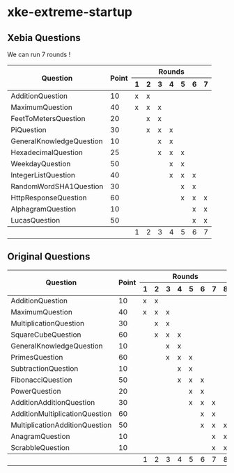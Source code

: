 xke-extreme-startup
===================

Xebia Questions
---------------

We can run 7 rounds !

<table>
	<thead>
		<tr>
			<th rowspan="2">Question</th>
			<th rowspan="2">Point</th>
			<th colspan="7">Rounds</th>
		</tr>
		<tr>
			<th>1</th>
			<th>2</th>
			<th>3</th>
			<th>4</th>
			<th>5</th>
			<th>6</th>
			<th>7</th>
		</tr>
	</thead>
	<tbody>
		<tr>
			<td>AdditionQuestion</td>
			<td>10</td>
			<td>x</td>
			<td>x</td>
			<td/>
			<td/>
			<td/>
			<td/>
			<td/>
		</tr>
		<tr>
			<td>MaximumQuestion</td>
			<td>40</td>
			<td>x</td>
			<td>x</td>
			<td>x</td>
			<td/>
			<td/>
			<td/>
			<td/>
		</tr>
		<tr>
			<td>FeetToMetersQuestion</td>
			<td>20</td>
			<td/>
			<td>x</td>
			<td>x</td>
			<td/>
			<td/>
			<td/>
			<td/>
		</tr>
		<tr>
			<td>PiQuestion</td>
			<td>30</td>
			<td/>
			<td>x</td>
			<td>x</td>
			<td>x</td>
			<td/>
			<td/>
			<td/>
		</tr>
		<tr>
			<td>GeneralKnowledgeQuestion</td>
			<td>10</td>
			<td/>
			<td/>
			<td>x</td>
			<td>x</td>
			<td/>
			<td/>
			<td/>
		</tr>
		<tr>
			<td>HexadecimalQuestion</td>
			<td>25</td>
			<td/>
			<td/>
			<td>x</td>
			<td>x</td>
			<td>x</td>
			<td/>
			<td/>
		</tr>
		<tr>
			<td>WeekdayQuestion</td>
			<td>50</td>
			<td/>
			<td/>
			<td/>
			<td>x</td>
			<td>x</td>
			<td/>
			<td/>
		</tr>
		<tr>
			<td>IntegerListQuestion</td>
			<td>40</td>
			<td/>
			<td/>
			<td/>
			<td>x</td>
			<td>x</td>
			<td>x</td>
			<td/>
		</tr>
		<tr>
			<td>RandomWordSHA1Question</td>
			<td>30</td>
			<td/>
			<td/>
			<td/>
			<td/>
			<td>x</td>
			<td>x</td>
			<td/>
		</tr>
		<tr>
			<td>HttpResponseQuestion</td>
			<td>60</td>
			<td/>
			<td/>
			<td/>
			<td/>
			<td>x</td>
			<td>x</td>
			<td>x</td>
		</tr>
		<tr>
			<td>AlphagramQuestion</td>
			<td>10</td>
			<td/>
			<td/>
			<td/>
			<td/>
			<td/>
			<td>x</td>
			<td>x</td>
		</tr>
		<tr>
			<td>LucasQuestion</td>
			<td>50</td>
			<td/>
			<td/>
			<td/>
			<td/>
			<td/>
			<td>x</td>
			<td>x</td>
		</tr>
	</tbody>
	<tfooter>
		<tr>
			<td/>
			<td/>
			<td>1</td>
			<td>2</td>
			<td>3</td>
			<td>4</td>
			<td>5</td>
			<td>6</td>
			<td>7</td>
		</tr>
	</tfooter>
</table>

Original Questions
------------------

<table>
	<thead>
		<tr>
			<th rowspan="2">Question</th>
			<th rowspan="2">Point</th>
			<th colspan="8">Rounds</th>
		</tr>
		<tr>
			<th>1</th>
			<th>2</th>
			<th>3</th>
			<th>4</th>
			<th>5</th>
			<th>6</th>
			<th>7</th>
			<th>8</th>
		</tr>
	</thead>
	<tbody>
		<tr>
			<td>AdditionQuestion</td>
			<td>10</td>
			<td>x</td>
			<td>x</td>
			<td/>
			<td/>
			<td/>
			<td/>
			<td/>
			<td/>
		</tr>
		<tr>
			<td>MaximumQuestion</td>
			<td>40</td>
			<td>x</td>
			<td>x</td>
			<td>x</td>
			<td/>
			<td/>
			<td/>
			<td/>
			<td/>
		</tr>
		<tr>
			<td>MultiplicationQuestion</td>
			<td>30</td>
			<td/>
			<td>x</td>
			<td>x</td>
			<td/>
			<td/>
			<td/>
			<td/>
			<td/>
		</tr>
		<tr>
			<td>SquareCubeQuestion</td>
			<td>60</td>
			<td/>
			<td>x</td>
			<td>x</td>
			<td>x</td>
			<td/>
			<td/>
			<td/>
			<td/>
		</tr>
		<tr>
			<td>GeneralKnowledgeQuestion</td>
			<td>10</td>
			<td/>
			<td/>
			<td>x</td>
			<td>x</td>
			<td/>
			<td/>
			<td/>
			<td/>
		</tr>
		<tr>
			<td>PrimesQuestion</td>
			<td>60</td>
			<td/>
			<td/>
			<td>x</td>
			<td>x</td>
			<td>x</td>
			<td/>
			<td/>
			<td/>
		</tr>
		<tr>
			<td>SubtractionQuestion</td>
			<td>10</td>
			<td/>
			<td/>
			<td/>
			<td>x</td>
			<td>x</td>
			<td/>
			<td/>
			<td/>
		</tr>
		<tr>
			<td>FibonacciQuestion</td>
			<td>50</td>
			<td/>
			<td/>
			<td/>
			<td>x</td>
			<td>x</td>
			<td>x</td>
			<td/>
			<td/>
		</tr>
		<tr>
			<td>PowerQuestion</td>
			<td>20</td>
			<td/>
			<td/>
			<td/>
			<td/>
			<td>x</td>
			<td>x</td>
			<td/>
			<td/>
		</tr>
		<tr>
			<td>AdditionAdditionQuestion</td>
			<td>30</td>
			<td/>
			<td/>
			<td/>
			<td/>
			<td>x</td>
			<td>x</td>
			<td>x</td>
			<td/>
		</tr>
		<tr>
			<td>AdditionMultiplicationQuestion</td>
			<td>60</td>
			<td/>
			<td/>
			<td/>
			<td/>
			<td/>
			<td>x</td>
			<td>x</td>
			<td/>
		</tr>
		<tr>
			<td>MultiplicationAdditionQuestion</td>
			<td>50</td>
			<td/>
			<td/>
			<td/>
			<td/>
			<td/>
			<td>x</td>
			<td>x</td>
			<td>x</td>
		</tr>
		<tr>
			<td>AnagramQuestion</td>
			<td>10</td>
			<td/>
			<td/>
			<td/>
			<td/>
			<td/>
			<td/>
			<td>x</td>
			<td>x</td>
		</tr>
		<tr>
			<td>ScrabbleQuestion</td>
			<td>10</td>
			<td/>
			<td/>
			<td/>
			<td/>
			<td/>
			<td/>
			<td>x</td>
			<td>x</td>
		</tr>
	</tbody>
	<tfooter>
		<tr>
			<td/>
			<td/>
			<td>1</td>
			<td>2</td>
			<td>3</td>
			<td>4</td>
			<td>5</td>
			<td>6</td>
			<td>7</td>
			<td>8</td>
		</tr>
	</tfooter>
</table>
